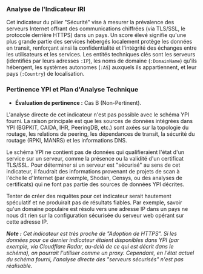 ### Analyse de l'Indicateur IRI

Cet indicateur du pilier "Sécurité" vise à mesurer la prévalence des serveurs Internet offrant des communications chiffrées (via TLS/SSL, le protocole derrière HTTPS) dans un pays. Un score élevé signifie qu'une plus grande partie des services hébergés localement protège les données en transit, renforçant ainsi la confidentialité et l'intégrité des échanges entre les utilisateurs et les services. Les entités techniques clés sont les serveurs (identifiés par leurs adresses `:IP`), les noms de domaine (`:DomainName`) qu'ils hébergent, les systèmes autonomes (`:AS`) auxquels ils appartiennent, et leur pays (`:Country`) de localisation.

### Pertinence YPI et Plan d'Analyse Technique

* **Évaluation de pertinence :** Cas B (Non-Pertinent).

L'analyse directe de cet indicateur n'est pas possible avec le schéma YPI fourni. La raison principale est que les sources de données intégrées dans YPI (BGPKIT, CAIDA, IHR, PeeringDB, etc.) sont axées sur la topologie du routage, les relations de peering, les dépendances de transit, la sécurité du routage (RPKI, MANRS) et les informations DNS.

Le schéma YPI ne contient pas de données qui qualifieraient l'état d'un service sur un serveur, comme la présence ou la validité d'un certificat TLS/SSL. Pour déterminer si un serveur est "sécurisé" au sens de cet indicateur, il faudrait des informations provenant de projets de scan à l'échelle d'Internet (par exemple, Shodan, Censys, ou des analyses de certificats) qui ne font pas partie des sources de données YPI décrites.

Tenter de créer des requêtes pour cet indicateur serait hautement spéculatif et ne produirait pas de résultats fiables. Par exemple, savoir qu'un domaine populaire est résolu vers une adresse IP dans un pays ne nous dit rien sur la configuration sécurisée du serveur web opérant sur cette adresse IP.

***Note :*** *Cet indicateur est très proche de "Adoption de HTTPS". Si les données pour ce dernier indicateur étaient disponibles dans YPI (par exemple, via Cloudflare Radar, au-delà de ce qui est décrit dans le schéma), on pourrait l'utiliser comme un proxy. Cependant, en l'état actuel du schéma fourni, l'analyse directe des "serveurs sécurisés" n'est pas réalisable.*